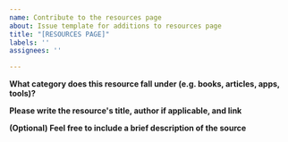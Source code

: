 ```yaml
---
name: Contribute to the resources page
about: Issue template for additions to resources page
title: "[RESOURCES PAGE]"
labels: ''
assignees: ''

---
```


**What category does this resource fall under (e.g. books, articles, apps, tools)?**

**Please write the resource's title, author if applicable, and link**

**(Optional) Feel free to include a brief description of the source**
